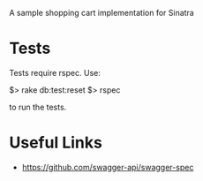 A sample shopping cart implementation for Sinatra

# Tests

Tests require rspec. Use:

$> rake db:test:reset
$> rspec

to run the tests.

# Useful Links

* https://github.com/swagger-api/swagger-spec
